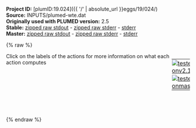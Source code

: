 **Project ID:** [plumID:19.024]({{ '/' | absolute_url }}eggs/19/024/)  
**Source:** INPUTS/plumed-wte.dat  
**Originally used with PLUMED version:** 2.5  
**Stable:** [zipped raw stdout](plumed-wte.dat.plumed.stdout.txt.zip) - [zipped raw stderr](plumed-wte.dat.plumed.stderr.txt.zip) - [stderr](plumed-wte.dat.plumed.stderr)  
**Master:** [zipped raw stdout](plumed-wte.dat.plumed_master.stdout.txt.zip) - [zipped raw stderr](plumed-wte.dat.plumed_master.stderr.txt.zip) - [stderr](plumed-wte.dat.plumed_master.stderr)  

{% raw %}
<div style="width: 100%; float:left">
<div style="width: 90%; float:left" id="value_details_data/INPUTS/plumed-wte.dat"> Click on the labels of the actions for more information on what each action computes </div>
<div style="width: 10%; float:left"><table><tr><td style="padding:1px"><a href="plumed-wte.dat.plumed.stderr"><img src="https://img.shields.io/badge/v2.10-passing-green.svg" alt="tested onv2.10" /></a></td></tr><tr><td style="padding:1px"><a href="plumed-wte.dat.plumed_master.stderr"><img src="https://img.shields.io/badge/master-passing-green.svg" alt="tested onmaster" /></a></td></tr></table></div></div>
<pre style="width=97%;">
<span style="color:blue" class="comment"># CV definition</span>
<b name="data/INPUTS/plumed-wte.datene" onclick='showPath("data/INPUTS/plumed-wte.dat","data/INPUTS/plumed-wte.datene","data/INPUTS/plumed-wte.datene","black")'>ene</b><span style="display:none;" id="data/INPUTS/plumed-wte.datene">The ENERGY action with label <b>ene</b> calculates the following quantities:<table  align="center" frame="void" width="95%" cellpadding="5%"><tr><td width="5%"><b> Quantity </b>  </td><td width="5%"><b> Type </b>  </td><td><b> Description </b> </td></tr><tr><td width="5%">ene</td><td width="5%"><font color="black">scalar</font></td><td>the internal energy</td></tr></table></span>: <span class="plumedtooltip" style="color:green">ENERGY<span class="right">Calculate the total potential energy of the simulation box. <a href="https://www.plumed.org/doc-master/user-doc/html/_e_n_e_r_g_y.html" style="color:green">More details</a><i></i></span></span>
<br/><span style="color:blue" class="comment"># MetaD parameters</span>
<span class="plumedtooltip" style="color:green">METAD<span class="right">Used to performed metadynamics on one or more collective variables. <a href="https://www.plumed.org/doc-master/user-doc/html/_m_e_t_a_d.html" style="color:green">More details</a><i></i></span></span> ...
  <span class="plumedtooltip">ARG<span class="right">the labels of the scalars on which the bias will act<i></i></span></span>=<b name="data/INPUTS/plumed-wte.datene">ene</b> <span class="plumedtooltip">SIGMA<span class="right">the widths of the Gaussian hills<i></i></span></span>=500 <span class="plumedtooltip">HEIGHT<span class="right">the heights of the Gaussian hills<i></i></span></span>=2.0 <span class="plumedtooltip">PACE<span class="right">the frequency for hill addition<i></i></span></span>=125
  <span class="plumedtooltip">TEMP<span class="right">the system temperature - this is only needed if you are doing well-tempered metadynamics<i></i></span></span>=300 <span class="plumedtooltip">BIASFACTOR<span class="right">use well tempered metadynamics and use this bias factor<i></i></span></span>=24 <span class="plumedtooltip">FILE<span class="right"> a file in which the list of added hills is stored<i></i></span></span>=HILLS
  <span class="plumedtooltip">GRID_MIN<span class="right">the lower bounds for the grid<i></i></span></span>=-175000 <span class="plumedtooltip">GRID_MAX<span class="right">the upper bounds for the grid<i></i></span></span>=-75000 <span class="plumedtooltip">GRID_BIN<span class="right">the number of bins for the grid<i></i></span></span>=500 
  <span class="plumedtooltip">GRID_WSTRIDE<span class="right">write the grid to a file every N steps<i></i></span></span>=500000 <span class="plumedtooltip">GRID_WFILE<span class="right">the file on which to write the grid<i></i></span></span>=BIAS
... METAD
</pre>
{% endraw %}
